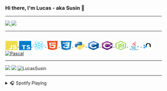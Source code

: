 ### Hi there, I'm Lucas - aka Susin 👋

*************

<!-- GitHub Stats -->

<div>
  <a href="https://github.com/LucasSusin/LucasSusin">
  <img height="180em" src="https://github-readme-stats-rouge-eight.vercel.app/api?username=LucasSusin&count_private=true&show_icons=true&theme=tokyonight&hide_border=false"/>
  <img height="180em" src="https://github-readme-stats.vercel.app/api/top-langs/?username=LucasSusin&layout=compact&theme=tokyonight"/>
</div>

*************

<!-- Tools -->

<div style="display: inline_block"><br>
  <img align="center" alt="Js" height="30" width="40" src="https://raw.githubusercontent.com/devicons/devicon/master/icons/javascript/javascript-plain.svg">
  <img align="center" alt="Ts" height="30" width="40" src="https://raw.githubusercontent.com/devicons/devicon/master/icons/typescript/typescript-plain.svg">
  <img align="center" alt="React" height="30" width="40" src="https://raw.githubusercontent.com/devicons/devicon/master/icons/react/react-original.svg">
  <img align="center" alt="HTML" height="30" width="40" src="https://raw.githubusercontent.com/devicons/devicon/master/icons/html5/html5-original.svg">
  <img align="center" alt="CSS" height="30" width="40" src="https://raw.githubusercontent.com/devicons/devicon/master/icons/css3/css3-original.svg">
  <img align="center" alt="Python" height="30" width="40" src="https://raw.githubusercontent.com/devicons/devicon/master/icons/python/python-original.svg">
  <img align="center" alt="C" height="30" width="40" src="https://raw.githubusercontent.com/devicons/devicon/master/icons/c/c-original.svg">
  <img align="center" alt="Csharp" height="30" width="40" src="https://raw.githubusercontent.com/devicons/devicon/master/icons/csharp/csharp-original.svg">
  <img align="center" alt="Node" height="30" width="40" src="https://raw.githubusercontent.com/devicons/devicon/master/icons/nodejs/nodejs-original.svg">
  <img align="center" alt="Java" height="30" width="40" src="https://raw.githubusercontent.com/devicons/devicon/master/icons/java/java-original.svg">
  <img align="center" alt="Neo4j" height="30" width="40" src="https://raw.githubusercontent.com/devicons/devicon/master/icons/neo4j/neo4j-original.svg">
  <img align="center" alt="Pascal" height="30" width="30" src="https://icons.iconarchive.com/icons/cjdowner/cryptocurrency-flat/128/Pascal-Lite-PASL-icon.png">
</div>

*************
  
<!-- Social Media -->
 
<div> 
  <a href="https://www.youtube.com/channel/UCac1F7s9JRbCOBwlK0Ox8ww/featured" target="_blank"><img src="https://img.shields.io/badge/YouTube-FF0000?style=for-the-badge&logo=youtube&logoColor=white" target="_blank"></a>
  <a href="https://www.linkedin.com/in/lucassimonsusin/" target="_blank"><img src="https://img.shields.io/badge/-LinkedIn-%230077B5?style=for-the-badge&logo=linkedin&logoColor=white" target="_blank"></a>
<img src="https://komarev.com/ghpvc/?username=LucasSusin&color=green" alt="LucasSusin" /> 

*************

<!-- Spotify Playing -->

<details>
  <summary>🎧 Spotify Playing</summary>

  [![Spotify](https://spotify-rho.vercel.app/api/spotify/)](https://open.spotify.com/user/lucas_susin)
</details>

